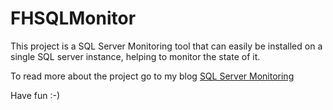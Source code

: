 # FHSQLMonitor
This project is a SQL Server Monitoring tool that can easily be installed on a single SQL server instance, helping to monitor the state of it.

To read more about the project go to my blog [SQL Server Monitoring](https://www.haurumit.dk/sql-server-monitoring)

Have fun :-)
